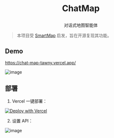 # <p align="center">ChatMap</p>

<p align="center">对话式地图智能体</p>

> 本项目受 [SmartMap](https://www.smartmap.space/) 启发，旨在开源复现其功能。

## Demo

https://chat-map-tawny.vercel.app/

![image](https://github.com/user-attachments/assets/947cb3b3-a213-438e-9235-cff00803104a)

## 部署

1. Vercel 一键部署：

[![Deploy with Vercel](https://vercel.com/button)](https://vercel.com/new/clone?repository-url=https%3A%2F%2Fgithub.com%2FSeanium%2FChatMap)

2. 设置 API：

![image](https://github.com/user-attachments/assets/011505a6-5e0f-4483-92a6-2b9cda76cee9)
